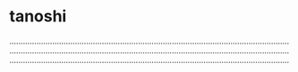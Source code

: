 # tanoshi

....................................................................................................................................................................................................................................................................................................................................................................................